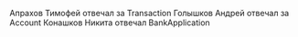 Апрахов Тимофей отвечал за Transaction
Голышков Андрей отвечал за Account
Конашков Никита отвечал BankApplication
